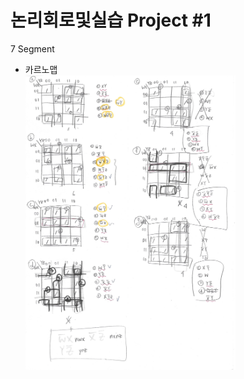 # 논리회로및실습 Project #1
7 Segment
- 카르노맵
</br> <img src="/Digital_Logic_Design_and_Experiment/Project_1/img/karnaugh_map.jpg"  width=70% height=70%>
